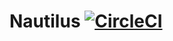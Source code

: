 # Nautilus [![CircleCI](https://circleci.com/gh/Kaioru/nautilus.svg?style=shield&circle-token=a552425db0e34ff7d0d696b421389cc25614b5d6)]()
